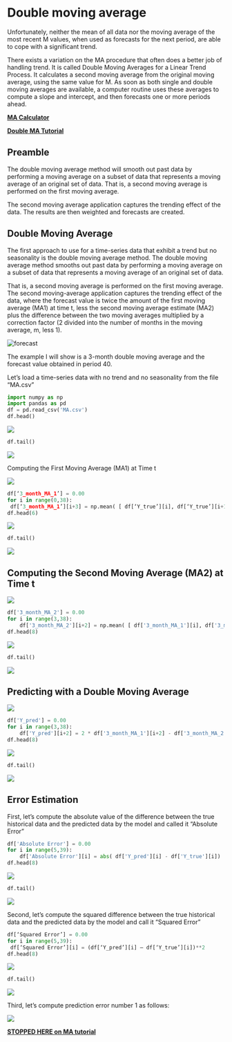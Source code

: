 # Double moving average

Unfortunately, neither the mean of all data nor the moving average of the most recent M values, when used as forecasts for the next period, are able to cope with a significant trend.

There exists a variation on the MA procedure that often does a better job of handling trend. It is called Double Moving Averages for a  Linear Trend Process. It calculates a second moving average from the original moving average, using the same value for M. As soon as both single and double moving averages are available, a computer routine uses these averages to compute a slope and intercept, and then forecasts one or more periods ahead.

**[MA Calculator](https://mathcracker.com/moving-average-forecast-calculator)**

**[Double MA Tutorial](https://medium.com/@polanitzer/time-series-methodologies-part-3-double-moving-average-6aba4a5fbb7e)**

## Preamble

The double moving average method will smooth out past data by performing a moving average on a subset of data that represents a moving average of an original set of data. That is, a second moving average is performed on the first moving average.

The second moving average application captures the trending effect of the data. The results are then weighted and forecasts are created.

## Double Moving Average

The first approach to use for a time-series data that exhibit a trend but no seasonality is the double moving average method. The double moving average method smooths out past data by performing a moving average on a subset of data that represents a moving average of an original set of data.

That is, a second moving average is performed on the first moving average. The second moving-average application captures the trending effect of the data, where the forecast value is twice the amount of the first moving average (MA1) at time t, less the second moving average estimate (MA2) plus the difference between the two moving averages multiplied by a correction factor (2 divided into the number of months in the moving average, m, less 1).

![forecast](https://miro.medium.com/v2/resize:fit:640/format:webp/1*VdN_8EZZwvKY9ZLOTlWOSA.png)

The example I will show is a 3-month double moving average and the forecast value obtained in period 40.

Let’s load a time-series data with no trend and no seasonality from the file “MA.csv”

```python
import numpy as np
import pandas as pd
df = pd.read_csv('MA.csv')
df.head()
```

![](https://miro.medium.com/v2/resize:fit:408/format:webp/0*Nil6uC9XnrHh_peJ.png)

```python
df.tail()
```

![](https://miro.medium.com/v2/resize:fit:400/format:webp/0*-MUvrRIKDyvb42Nv.png)

Computing the First Moving Average (MA1) at Time t

![](https://miro.medium.com/v2/resize:fit:640/format:webp/1*3FY5B8APDOsIYfAluM2Xaw.png)

```python
df[‘3_month_MA_1’] = 0.00
for i in range(0,38):
 df[‘3_month_MA_1’][i+3] = np.mean( [ df[‘Y_true’][i], df[‘Y_true’][i+1], df[‘Y_true’][i+2] ])
df.head(6)
```

![](https://miro.medium.com/v2/resize:fit:640/format:webp/1*Xc6UkBFMJEge_LNkUWrIpw.png)

```python
df.tail()
```

![](https://miro.medium.com/v2/resize:fit:640/format:webp/1*q2HvQxyGDpjPCBD0qP4P6A.png)

## Computing the Second Moving Average (MA2) at Time t

![](https://miro.medium.com/v2/resize:fit:640/format:webp/1*F3oedJPiYpegQ5AEFHCqOA.png)

```python
df['3_month_MA_2'] = 0.00
for i in range(3,38):
    df['3_month_MA_2'][i+2] = np.mean( [ df['3_month_MA_1'][i], df['3_month_MA_1'][i+1], df['3_month_MA_1'][i+2] ])
df.head(8)
```

![](https://miro.medium.com/v2/resize:fit:640/format:webp/1*ZRWsADjgF6wm9q_D0oAKLw.png)

```python
df.tail()
```

![](https://miro.medium.com/v2/resize:fit:640/format:webp/1*c-98vaaU_FpDHe1NtoIr7A.png)

## Predicting with a Double Moving Average

![](https://miro.medium.com/v2/resize:fit:640/format:webp/1*bhBn4CNhhB5Z-AtLc9vJ0g.png)

```python
df['Y_pred'] = 0.00
for i in range(3,38):
    df['Y_pred'][i+2] = 2 * df['3_month_MA_1'][i+2] - df['3_month_MA_2'][i+2] + (2/(3-1))*(df['3_month_MA_1'][i+2] - df['3_month_MA_2'][i+2])
df.head(8)
```

![](https://miro.medium.com/v2/resize:fit:640/format:webp/1*aobaMpRCbtOU1AAyxHcWcw.png)

```python
df.tail()
```

![](https://miro.medium.com/v2/resize:fit:640/format:webp/1*uwRmW9E1iYuuvPUlOGy47Q.png)

## Error Estimation

First, let’s compute the absolute value of the difference between the true historical data and the predicted data by the model and called it “Absolute Error”

```python
df['Absolute Error'] = 0.00
for i in range(5,39):
    df['Absolute Error'][i] = abs( df['Y_pred'][i] - df['Y_true'][i])
df.head(8)

```

![](https://miro.medium.com/v2/resize:fit:720/format:webp/1*M3-j_W-PqlWIWJnbi4JrYw.png)

```python
df.tail()
```

![](https://miro.medium.com/v2/resize:fit:720/format:webp/1*OCB1wxQin9pX8vVaOhVH-w.png)

Second, let’s compute the squared difference between the true historical data and the predicted data by the model and call it “Squared Error”

```python
df[‘Squared Error’] = 0.00
for i in range(5,39):
 df[‘Squared Error’][i] = (df[‘Y_pred’][i] — df[‘Y_true’][i])**2
df.head(8)
```

![](https://miro.medium.com/v2/resize:fit:720/format:webp/1*IyPzQVlVz1iOSLlb4uwvyg.png)

```python
df.tail()
```

![](https://miro.medium.com/v2/resize:fit:720/format:webp/1*uCKryhsHa3IyxCASNnduCA.png)

Third, let’s compute prediction error number 1 as follows:

![](https://miro.medium.com/v2/resize:fit:628/format:webp/0*-o98xwATcf_FyE1Q.png)

**[STOPPED HERE on MA tutorial](https://medium.com/@polanitzer/time-series-methodologies-part-3-double-moving-average-6aba4a5fbb7e)**
